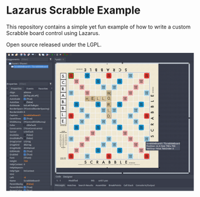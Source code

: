 # Lazarus Scrabble Example

This repository contains a simple yet fun example of how to write a custom Scrabble board control using Lazarus. 

Open source released under the LGPL.

![screenshot](https://raw.githubusercontent.com/sysrpl/Lazarus.Scrabble/master/screenshot.png)
